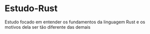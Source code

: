 # Estudo-Rust
 Estudo focado em entender os fundamentos da linguagem Rust e os motivos dela ser tão diferente das demais
